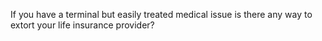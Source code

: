If you have a terminal but easily treated medical issue is there any way to extort your life insurance provider?

